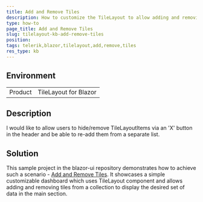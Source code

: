```yaml
---
title: Add and Remove Tiles
description: How to customize the TileLayout to allow adding and removing tiles?
type: how-to
page_title: Add and Remove Tiles
slug: tilelayout-kb-add-remove-tiles
position:
tags: telerik,blazor,tilelayout,add,remove,tiles
res_type: kb
---
```


## Environment
<table>
	<tbody>
		<tr>
			<td>Product</td>
			<td>TileLayout for Blazor</td>
		</tr>
	</tbody>
</table>


## Description

I would like to allow users to hide/remove TileLayoutItems via an 'X' button in the header and be able to re-add them from a separate list.


## Solution

This sample project in the blazor-ui repository demonstrates how to achieve such a scenario - [Add and Remove Tiles](#https://github.com/telerik/blazor-ui/tree/master/tilelayout/add-remove-tiles).
It showcases a simple customizable dashboard which uses TileLayout component and allows adding and removing tiles from a collection to display the desired set of data in the main section.